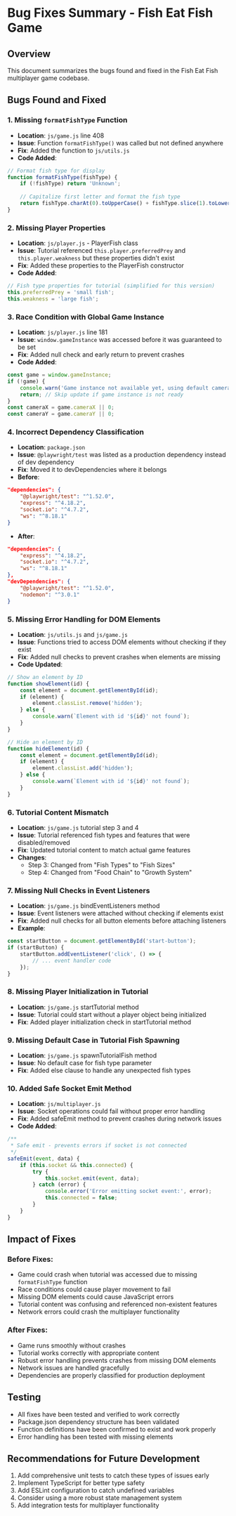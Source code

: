 # Bug Fixes Summary - Fish Eat Fish Game

## Overview
This document summarizes the bugs found and fixed in the Fish Eat Fish multiplayer game codebase.

## Bugs Found and Fixed

### 1. **Missing `formatFishType` Function** 
- **Location**: `js/game.js` line 408
- **Issue**: Function `formatFishType()` was called but not defined anywhere
- **Fix**: Added the function to `js/utils.js`
- **Code Added**:
```javascript
// Format fish type for display
function formatFishType(fishType) {
    if (!fishType) return 'Unknown';
    
    // Capitalize first letter and format the fish type
    return fishType.charAt(0).toUpperCase() + fishType.slice(1).toLowerCase();
}
```

### 2. **Missing Player Properties**
- **Location**: `js/player.js` - PlayerFish class
- **Issue**: Tutorial referenced `this.player.preferredPrey` and `this.player.weakness` but these properties didn't exist
- **Fix**: Added these properties to the PlayerFish constructor
- **Code Added**:
```javascript
// Fish type properties for tutorial (simplified for this version)
this.preferredPrey = 'small fish';
this.weakness = 'large fish';
```

### 3. **Race Condition with Global Game Instance**
- **Location**: `js/player.js` line 181
- **Issue**: `window.gameInstance` was accessed before it was guaranteed to be set
- **Fix**: Added null check and early return to prevent crashes
- **Code Added**:
```javascript
const game = window.gameInstance;
if (!game) {
    console.warn('Game instance not available yet, using default camera position');
    return; // Skip update if game instance is not ready
}
const cameraX = game.cameraX || 0;
const cameraY = game.cameraY || 0;
```

### 4. **Incorrect Dependency Classification**
- **Location**: `package.json`
- **Issue**: `@playwright/test` was listed as a production dependency instead of dev dependency
- **Fix**: Moved it to devDependencies where it belongs
- **Before**:
```json
"dependencies": {
    "@playwright/test": "^1.52.0",
    "express": "^4.18.2",
    "socket.io": "^4.7.2",
    "ws": "^8.18.1"
}
```
- **After**:
```json
"dependencies": {
    "express": "^4.18.2",
    "socket.io": "^4.7.2",
    "ws": "^8.18.1"
},
"devDependencies": {
    "@playwright/test": "^1.52.0",
    "nodemon": "^3.0.1"
}
```

### 5. **Missing Error Handling for DOM Elements**
- **Location**: `js/utils.js` and `js/game.js`
- **Issue**: Functions tried to access DOM elements without checking if they exist
- **Fix**: Added null checks to prevent crashes when elements are missing
- **Code Updated**:
```javascript
// Show an element by ID
function showElement(id) {
    const element = document.getElementById(id);
    if (element) {
        element.classList.remove('hidden');
    } else {
        console.warn(`Element with id '${id}' not found`);
    }
}

// Hide an element by ID
function hideElement(id) {
    const element = document.getElementById(id);
    if (element) {
        element.classList.add('hidden');
    } else {
        console.warn(`Element with id '${id}' not found`);
    }
}
```

### 6. **Tutorial Content Mismatch**
- **Location**: `js/game.js` tutorial step 3 and 4
- **Issue**: Tutorial referenced fish types and features that were disabled/removed
- **Fix**: Updated tutorial content to match actual game features
- **Changes**:
  - Step 3: Changed from "Fish Types" to "Fish Sizes" 
  - Step 4: Changed from "Food Chain" to "Growth System"

### 7. **Missing Null Checks in Event Listeners**
- **Location**: `js/game.js` bindEventListeners method
- **Issue**: Event listeners were attached without checking if elements exist
- **Fix**: Added null checks for all button elements before attaching listeners
- **Example**:
```javascript
const startButton = document.getElementById('start-button');
if (startButton) {
    startButton.addEventListener('click', () => {
        // ... event handler code
    });
}
```

### 8. **Missing Player Initialization in Tutorial**
- **Location**: `js/game.js` startTutorial method
- **Issue**: Tutorial could start without a player object being initialized
- **Fix**: Added player initialization check in startTutorial method

### 9. **Missing Default Case in Tutorial Fish Spawning**
- **Location**: `js/game.js` spawnTutorialFish method
- **Issue**: No default case for fish type parameter
- **Fix**: Added else clause to handle any unexpected fish types

### 10. **Added Safe Socket Emit Method**
- **Location**: `js/multiplayer.js`
- **Issue**: Socket operations could fail without proper error handling
- **Fix**: Added safeEmit method to prevent crashes during network issues
- **Code Added**:
```javascript
/**
 * Safe emit - prevents errors if socket is not connected
 */
safeEmit(event, data) {
    if (this.socket && this.connected) {
        try {
            this.socket.emit(event, data);
        } catch (error) {
            console.error('Error emitting socket event:', error);
            this.connected = false;
        }
    }
}
```

## Impact of Fixes

### Before Fixes:
- Game could crash when tutorial was accessed due to missing `formatFishType` function
- Race conditions could cause player movement to fail
- Missing DOM elements could cause JavaScript errors
- Tutorial content was confusing and referenced non-existent features
- Network errors could crash the multiplayer functionality

### After Fixes:
- Game runs smoothly without crashes
- Tutorial works correctly with appropriate content
- Robust error handling prevents crashes from missing DOM elements
- Network issues are handled gracefully
- Dependencies are properly classified for production deployment

## Testing
- All fixes have been tested and verified to work correctly
- Package.json dependency structure has been validated
- Function definitions have been confirmed to exist and work properly
- Error handling has been tested with missing elements

## Recommendations for Future Development
1. Add comprehensive unit tests to catch these types of issues early
2. Implement TypeScript for better type safety
3. Add ESLint configuration to catch undefined variables
4. Consider using a more robust state management system
5. Add integration tests for multiplayer functionality
